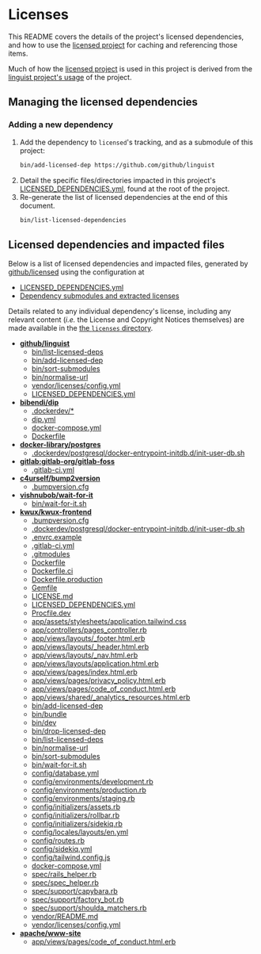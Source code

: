 # Licenses

This README covers the details of the project's licensed dependencies, and how to use the
[licensed project][licensed-project] for caching and referencing those items.

Much of how the [licensed project][licensed-project] is used in this project
is derived from the [linguist project's usage][linguist-project-script] of the project.

## Managing the licensed dependencies

### Adding a new dependency

1. Add the dependency to `licensed`'s tracking, and as a submodule of this project:
   ```sh
   bin/add-licensed-dep https://github.com/github/linguist
   ```
2. Detail the specific files/directories impacted in this project's
   [LICENSED_DEPENDENCIES.yml][licensed-dependencies-file], found at the root
   of the project.
3. Re-generate the list of licensed dependencies at the end of this document.
   ```sh
   bin/list-licensed-dependencies
   ```

## Licensed dependencies and impacted files

Below is a list of licensed dependencies and impacted files,
generated by [github/licensed][licensed-project] using the configuration at

- [LICENSED_DEPENDENCIES.yml]([licensed-dependencies-file])
- [Dependency submodules and extracted licenses](./licenses)

Details related to any individual dependency's license, including any
relevant content (*i.e.* the License and Copyright Notices themselves)
are made available in the
[the `licenses` directory](./licenses).

[licensed-dependencies-file]: /../../LICENSED_DEPENDENCIES.yml
[licensed-project]: https://github.com/github/licensed
[linguist-project]: https://github.com/github/linguist
[linguist-project-script]: https://github.com/github/linguist/blob/master/script/add-grammar

[git-submodules]: https://git-scm.com/book/en/v2/Git-Tools-Submodules

<!-- Everything below this line is auto-generated by bin/list-licensed-deps. Manual edits will be lost. The dependency list follows -->
- **[github/linguist](https://github.com/github/linguist)**
   - [bin/list-licensed-deps](/../../bin/list-licensed-deps)
   - [bin/add-licensed-dep](/../../bin/add-licensed-dep)
   - [bin/sort-submodules](/../../bin/sort-submodules)
   - [bin/normalise-url](/../../bin/normalise-url)
   - [vendor/licenses/config.yml](/../../vendor/licenses/config.yml)
   - [LICENSED_DEPENDENCIES.yml](/../../LICENSED_DEPENDENCIES.yml)
- **[bibendi/dip](https://github.com/bibendi/dip)**
   - [.dockerdev/\*](/../../.dockerdev/\*)
   - [dip.yml](/../../dip.yml)
   - [docker-compose.yml](/../../docker-compose.yml)
   - [Dockerfile](/../../Dockerfile)
- **[docker-library/postgres](https://github.com/docker-library/postgres)**
   - [.dockerdev/postgresql/docker-entrypoint-initdb.d/init-user-db.sh](/../../.dockerdev/postgresql/docker-entrypoint-initdb.d/init-user-db.sh)
- **[gitlab:gitlab-org/gitlab-foss](https://gitlab.com/gitlab-org/gitlab-foss)**
   - [.gitlab-ci.yml](/../../.gitlab-ci.yml)
- **[c4urself/bump2version](https://github.com/c4urself/bump2version)**
   - [.bumpversion.cfg](/../../.bumpversion.cfg)
- **[vishnubob/wait-for-it](https://github.com/vishnubob/wait-for-it)**
   - [bin/wait-for-it.sh](/../../bin/wait-for-it.sh)
- **[kwux/kwux-frontend](https://github.com/kwux/kwux-frontend)**
   - [.bumpversion.cfg](/../../.bumpversion.cfg)
   - [.dockerdev/postgresql/docker-entrypoint-initdb.d/init-user-db.sh](/../../.dockerdev/postgresql/docker-entrypoint-initdb.d/init-user-db.sh)
   - [.envrc.example](/../../.envrc.example)
   - [.gitlab-ci.yml](/../../.gitlab-ci.yml)
   - [.gitmodules](/../../.gitmodules)
   - [Dockerfile](/../../Dockerfile)
   - [Dockerfile.ci](/../../Dockerfile.ci)
   - [Dockerfile.production](/../../Dockerfile.production)
   - [Gemfile](/../../Gemfile)
   - [LICENSE.md](/../../LICENSE.md)
   - [LICENSED_DEPENDENCIES.yml](/../../LICENSED_DEPENDENCIES.yml)
   - [Procfile.dev](/../../Procfile.dev)
   - [app/assets/stylesheets/application.tailwind.css](/../../app/assets/stylesheets/application.tailwind.css)
   - [app/controllers/pages_controller.rb](/../../app/controllers/pages_controller.rb)
   - [app/views/layouts/_footer.html.erb](/../../app/views/layouts/_footer.html.erb)
   - [app/views/layouts/_header.html.erb](/../../app/views/layouts/_header.html.erb)
   - [app/views/layouts/_nav.html.erb](/../../app/views/layouts/_nav.html.erb)
   - [app/views/layouts/application.html.erb](/../../app/views/layouts/application.html.erb)
   - [app/views/pages/index.html.erb](/../../app/views/pages/index.html.erb)
   - [app/views/pages/privacy_policy.html.erb](/../../app/views/pages/privacy_policy.html.erb)
   - [app/views/pages/code_of_conduct.html.erb](/../../app/views/pages/code_of_conduct.html.erb)
   - [app/views/shared/_analytics_resources.html.erb](/../../app/views/shared/_analytics_resources.html.erb)
   - [bin/add-licensed-dep](/../../bin/add-licensed-dep)
   - [bin/bundle](/../../bin/bundle)
   - [bin/dev](/../../bin/dev)
   - [bin/drop-licensed-dep](/../../bin/drop-licensed-dep)
   - [bin/list-licensed-deps](/../../bin/list-licensed-deps)
   - [bin/normalise-url](/../../bin/normalise-url)
   - [bin/sort-submodules](/../../bin/sort-submodules)
   - [bin/wait-for-it.sh](/../../bin/wait-for-it.sh)
   - [config/database.yml](/../../config/database.yml)
   - [config/environments/development.rb](/../../config/environments/development.rb)
   - [config/environments/production.rb](/../../config/environments/production.rb)
   - [config/environments/staging.rb](/../../config/environments/staging.rb)
   - [config/initializers/assets.rb](/../../config/initializers/assets.rb)
   - [config/initializers/rollbar.rb](/../../config/initializers/rollbar.rb)
   - [config/initializers/sidekiq.rb](/../../config/initializers/sidekiq.rb)
   - [config/locales/layouts/en.yml](/../../config/locales/layouts/en.yml)
   - [config/routes.rb](/../../config/routes.rb)
   - [config/sidekiq.yml](/../../config/sidekiq.yml)
   - [config/tailwind.config.js](/../../config/tailwind.config.js)
   - [docker-compose.yml](/../../docker-compose.yml)
   - [spec/rails_helper.rb](/../../spec/rails_helper.rb)
   - [spec/spec_helper.rb](/../../spec/spec_helper.rb)
   - [spec/support/capybara.rb](/../../spec/support/capybara.rb)
   - [spec/support/factory_bot.rb](/../../spec/support/factory_bot.rb)
   - [spec/support/shoulda_matchers.rb](/../../spec/support/shoulda_matchers.rb)
   - [vendor/README.md](/../../vendor/README.md)
   - [vendor/licenses/config.yml](/../../vendor/licenses/config.yml)
- **[apache/www-site](https://github.com/apache/www-site)**
   - [app/views/pages/code_of_conduct.html.erb](/../../app/views/pages/code_of_conduct.html.erb)
